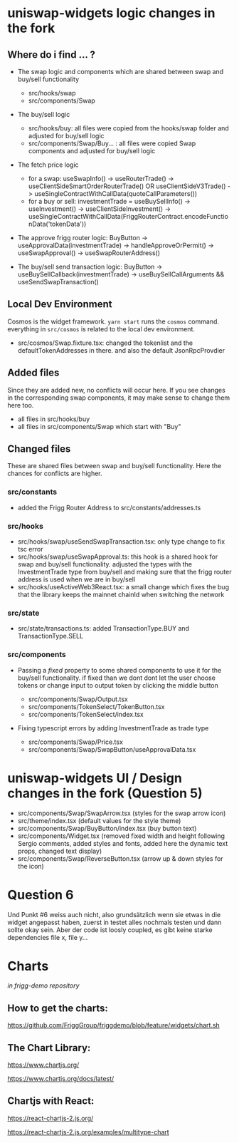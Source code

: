 # uniswap-widgets logic changes in the fork

## Where do i find ... ?

- The swap logic and components which are shared between swap and buy/sell functionality
  - src/hooks/swap
  - src/components/Swap
    
- The buy/sell logic
  - src/hooks/buy: all files were copied from the hooks/swap folder and adjusted for buy/sell logic
  - src/components/Swap/Buy... : all files were copied Swap components and adjusted for buy/sell logic
    
- The fetch price logic
  - for a swap: useSwapInfo() -> useRouterTrade() -> useClientSideSmartOrderRouterTrade() OR useClientSideV3Trade()
  -> useSingleContractWithCallData(quoteCallParameters())
  - for a buy or sell: investmentTrade = useBuySellInfo() -> useInvestment() -> useClientSideInvestment() -> 
    useSingleContractWithCallData(FriggRouterContract.encodeFunctionData('tokenData'))

- The approve frigg router logic: BuyButton -> useApprovalData(investmentTrade) -> handleApproveOrPermit() -> useSwapApproval()
-> useSwapRouterAddress()
  
- The buy/sell send transaction logic: BuyButton -> useBuySellCallback(investmentTrade) -> useBuySellCallArguments
&& useSendSwapTransaction()

## Local Dev Environment 
Cosmos is the widget framework. `yarn start` runs the `cosmos` command. everything in `src/cosmos` is related to the 
local dev environment.

- src/cosmos/Swap.fixture.tsx: changed the tokenlist and the defaultTokenAddresses in there. and also the default
JsonRpcProvdier
  
## Added files
Since they are added new, no conflicts will occur here. If you see changes in the corresponding swap components, it may make
sense to change them here too.

- all files in src/hooks/buy
- all files in src/components/Swap which start with "Buy"

## Changed files

These are shared files between swap and buy/sell functionality. Here the chances for conflicts are higher.

### src/constants
- added the Frigg Router Address to src/constants/addresses.ts

### src/hooks
- src/hooks/swap/useSendSwapTransaction.tsx: only type change to fix tsc error
- src/hooks/swap/useSwapApproval.ts: this hook is a shared hook for swap and buy/sell functionality. adjusted the types 
  with the InvestmentTrade type from buy/sell and making sure that the frigg router address is used when we are in buy/sell
- src/hooks/useActiveWeb3React.tsx: a small change which fixes the bug that the library keeps the mainnet chainId when
switching the network
  
### src/state
- src/state/transactions.ts: added TransactionType.BUY and TransactionType.SELL

### src/components

- Passing a _fixed_ property to some shared components to use it for the buy/sell functionality. if fixed than we dont
  dont let the user choose tokens or change input to output token by clicking the middle button
  - src/components/Swap/Output.tsx
  - src/components/TokenSelect/TokenButton.tsx
  - src/components/TokenSelect/index.tsx
    

- Fixing typescript errors by adding InvestmentTrade as trade type
  - src/components/Swap/Price.tsx
  - src/components/Swap/SwapButton/useApprovalData.tsx
    




# uniswap-widgets UI / Design changes in the fork (Question 5)

- src/components/Swap/SwapArrow.tsx (styles for the swap arrow icon)
- src/theme/index.tsx (default values for the style theme) 
- src/components/Swap/BuyButton/index.tsx (buy button text) 
- src/components/Widget.tsx (removed fixed width and height following Sergio comments, added styles and fonts, added here the dynamic text props, changed text display)
- src/components/Swap/ReverseButton.tsx (arrow up & down styles for the icon)


# Question 6
Und Punkt #6 weiss auch nicht, also grundsätzlich wenn sie etwas in die widget angepasst haben, zuerst in testet alles nochmals testen und dann sollte okay sein. Aber der code ist loosly coupled, es gibt keine starke dependencies file x, file y…





# Charts
_in frigg-demo repository_

## How to get the charts:
https://github.com/FriggGroup/friggdemo/blob/feature/widgets/chart.sh

## The Chart Library:
https://www.chartjs.org/

https://www.chartjs.org/docs/latest/

## Chartjs with React:
https://react-chartjs-2.js.org/

https://react-chartjs-2.js.org/examples/multitype-chart